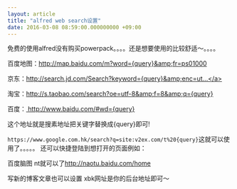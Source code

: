 ```yaml
---
layout: article
title: "alfred web search设置"
date: 2016-03-08 08:59:00.000000000 +09:00
---
```


免费的使用alfred没有购买powerpack。。。。还是想要使用的比较舒适～。。。。

百度地图：<a href="http://map.baidu.com/m?word={query}&amp;fr=ps01000">http://map.baidu.com/m?word={query}&amp;fr=ps01000</a>

京东：<a href="http://search.jd.com/Search?keyword={query}&amp;enc=utf-8">http://search.jd.com/Search?keyword={query}&amp;enc=ut...</a>

淘宝：http://s.taobao.com/search?oe=utf-8&amp;f=8&amp;q={query}

百度：<a href="http://www.baidu.com/#wd={query}%20">
http://www.baidu.com/#wd={query}</a>

这个地址就是搜素地址把关键字替换成{query}即可!

`https://www.google.com.hk/search?q=site:v2ex.com/t%20{query}`这就可以使用了。。。。。
还可以快捷登陆到想打开的页面例如：

百度脑图 nt就可以了<a href="http://naotu.baidu.com/home">http://naotu.baidu.com/home</a>

写新的博客文章也可以设置 xbk网址是你的后台地址即可～
